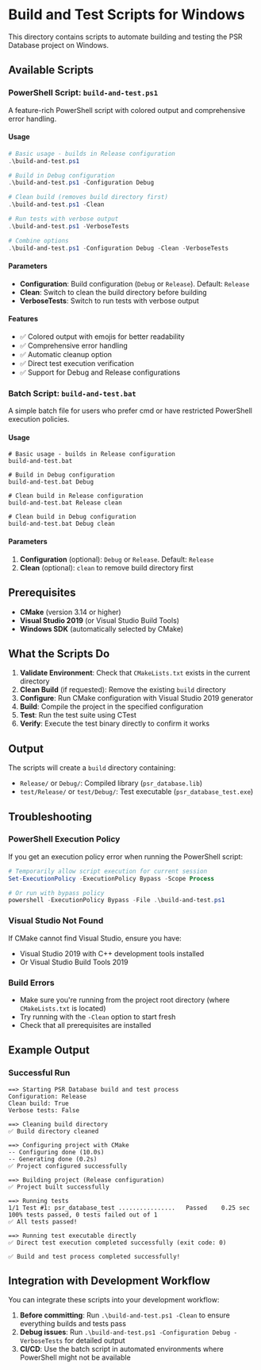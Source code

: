 # Build and Test Scripts for Windows

This directory contains scripts to automate building and testing the PSR Database project on Windows.

## Available Scripts

### PowerShell Script: `build-and-test.ps1`

A feature-rich PowerShell script with colored output and comprehensive error handling.

#### Usage

```powershell
# Basic usage - builds in Release configuration
.\build-and-test.ps1

# Build in Debug configuration
.\build-and-test.ps1 -Configuration Debug

# Clean build (removes build directory first)
.\build-and-test.ps1 -Clean

# Run tests with verbose output
.\build-and-test.ps1 -VerboseTests

# Combine options
.\build-and-test.ps1 -Configuration Debug -Clean -VerboseTests
```

#### Parameters

- **Configuration**: Build configuration (`Debug` or `Release`). Default: `Release`
- **Clean**: Switch to clean the build directory before building
- **VerboseTests**: Switch to run tests with verbose output

#### Features

- ✅ Colored output with emojis for better readability
- ✅ Comprehensive error handling
- ✅ Automatic cleanup option
- ✅ Direct test execution verification
- ✅ Support for Debug and Release configurations

### Batch Script: `build-and-test.bat`

A simple batch file for users who prefer cmd or have restricted PowerShell execution policies.

#### Usage

```batch
# Basic usage - builds in Release configuration
build-and-test.bat

# Build in Debug configuration
build-and-test.bat Debug

# Clean build in Release configuration
build-and-test.bat Release clean

# Clean build in Debug configuration
build-and-test.bat Debug clean
```

#### Parameters

1. **Configuration** (optional): `Debug` or `Release`. Default: `Release`
2. **Clean** (optional): `clean` to remove build directory first

## Prerequisites

- **CMake** (version 3.14 or higher)
- **Visual Studio 2019** (or Visual Studio Build Tools)
- **Windows SDK** (automatically selected by CMake)

## What the Scripts Do

1. **Validate Environment**: Check that `CMakeLists.txt` exists in the current directory
2. **Clean Build** (if requested): Remove the existing `build` directory
3. **Configure**: Run CMake configuration with Visual Studio 2019 generator
4. **Build**: Compile the project in the specified configuration
5. **Test**: Run the test suite using CTest
6. **Verify**: Execute the test binary directly to confirm it works

## Output

The scripts will create a `build` directory containing:
- `Release/` or `Debug/`: Compiled library (`psr_database.lib`)
- `test/Release/` or `test/Debug/`: Test executable (`psr_database_test.exe`)

## Troubleshooting

### PowerShell Execution Policy

If you get an execution policy error when running the PowerShell script:

```powershell
# Temporarily allow script execution for current session
Set-ExecutionPolicy -ExecutionPolicy Bypass -Scope Process

# Or run with bypass policy
powershell -ExecutionPolicy Bypass -File .\build-and-test.ps1
```

### Visual Studio Not Found

If CMake cannot find Visual Studio, ensure you have:
- Visual Studio 2019 with C++ development tools installed
- Or Visual Studio Build Tools 2019

### Build Errors

- Make sure you're running from the project root directory (where `CMakeLists.txt` is located)
- Try running with the `-Clean` option to start fresh
- Check that all prerequisites are installed

## Example Output

### Successful Run
```
==> Starting PSR Database build and test process
Configuration: Release
Clean build: True
Verbose tests: False

==> Cleaning build directory
✅ Build directory cleaned

==> Configuring project with CMake
-- Configuring done (10.0s)
-- Generating done (0.2s)
✅ Project configured successfully

==> Building project (Release configuration)
✅ Project built successfully

==> Running tests
1/1 Test #1: psr_database_test ................   Passed    0.25 sec
100% tests passed, 0 tests failed out of 1
✅ All tests passed!

==> Running test executable directly
✅ Direct test execution completed successfully (exit code: 0)

✅ Build and test process completed successfully!
```

## Integration with Development Workflow

You can integrate these scripts into your development workflow:

1. **Before committing**: Run `.\build-and-test.ps1 -Clean` to ensure everything builds and tests pass
2. **Debug issues**: Run `.\build-and-test.ps1 -Configuration Debug -VerboseTests` for detailed output
3. **CI/CD**: Use the batch script in automated environments where PowerShell might not be available
